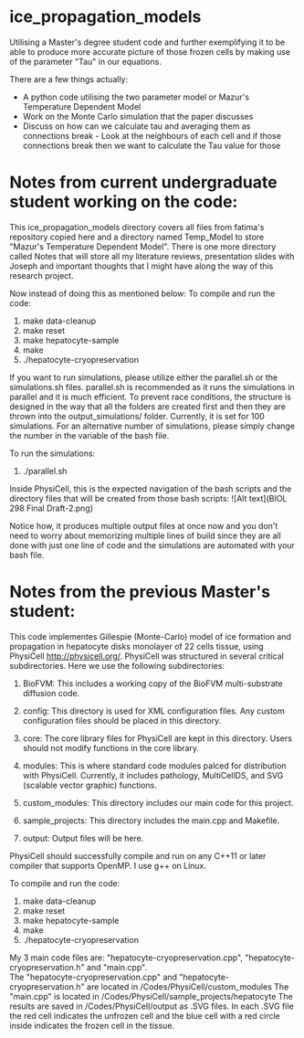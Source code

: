 # ice_propagation_models
Utilising a Master's degree student code and further exemplifying it to be able to produce more accurate picture of those frozen cells by making use of the parameter "Tau" in our equations.

There are a few things actually: 
- A python code utilising the two parameter model or Mazur's Temperature Dependent Model
- Work on the Monte Carlo simulation that the paper discusses
- Discuss on how can we calculate tau and averaging them as connections break - Look at the neighbours of each cell and if those connections break then we want to calculate the Tau value for those 

# Notes from current undergraduate student working on the code:
This ice_propagation_models directory covers all files from fatima's repository copied here and a directory named Temp_Model to store "Mazur's Temperature Dependent Model". There is one more directory called Notes that will store all my literature reviews, presentation slides with Joseph and important thoughts that I might have along the way of this research project. 

Now instead of doing this as mentioned below: 
To compile and run the code:
1) make data-cleanup
2) make reset 
3) make hepatocyte-sample
4) make
5) ./hepatocyte-cryopreservation


If you want to run simulations, please utilize either the parallel.sh or the simulations.sh files. parallel.sh is recommended as it runs the simulations in parallel and it is much efficient. To prevent race conditions, the structure is designed in the way that all the folders are created first and then they are thrown into the output_simulations/ folder. Currently, it is set for 100 simulations. For an alternative number of simulations, please simply change the number in the variable of the bash file. 

To run the simulations:
1. ./parallel.sh

Inside PhysiCell, this is the expected navigation of the bash scripts and the directory files that will be created from those bash scripts: 
![Alt text](BIOL 298 Final Draft-2.png)

Notice how, it produces multiple output files at once now and you don't need to worry about memorizing multiple lines of build since they are all done with just one line of code and the simulations are automated with your bash file. 

# Notes from the previous Master's student:
This code implementes Gillespie (Monte-Carlo) model of ice formation and propagation in hepatocyte disks monolayer of 22 cells tissue, using  PhysiCell http://physicell.org/.
PhysiCell was structured in several critical subdirectories. Here we use the following subdirectories:

1. BioFVM: This includes a working copy of the BioFVM multi-substrate diffusion code. 

2. config: This directory is used for XML configuration files. Any custom configuration files
should be placed in this directory.

3. core: The core library files for PhysiCell are kept in this directory. Users should not modify functions
in the core library.

5. modules: This is where standard code modules palced for distribution with PhysiCell. 
Currently, it includes pathology, MultiCellDS, and SVG (scalable vector graphic) functions. 

4. custom_modules: This directory includes our main code for this project.

6. sample_projects: This directory includes the main.cpp and Makefile.

7. output: Output files will be here.

PhysiCell should successfully compile and run on any C++11 or later compiler that supports OpenMP.
I use g++ on Linux.

To compile and run the code:
1) make data-cleanup
2) make reset 
3) make hepatocyte-sample
4) make
5) ./hepatocyte-cryopreservation

My 3 main code files are: "hepatocyte-cryopreservation.cpp", "hepatocyte-cryopreservation.h" and "main.cpp".  
The "hepatocyte-cryopreservation.cpp" and "hepatocyte-cryopreservation.h" are located in /Codes/PhysiCell/custom_modules
The "main.cpp" is located in /Codes/PhysiCell/sample_projects/hepatocyte
The results are saved in /Codes/PhysiCell/output as .SVG files. In each .SVG file the red cell indicates the unfrozen cell and the blue cell with a red circle inside indicates the frozen cell in the tissue.
